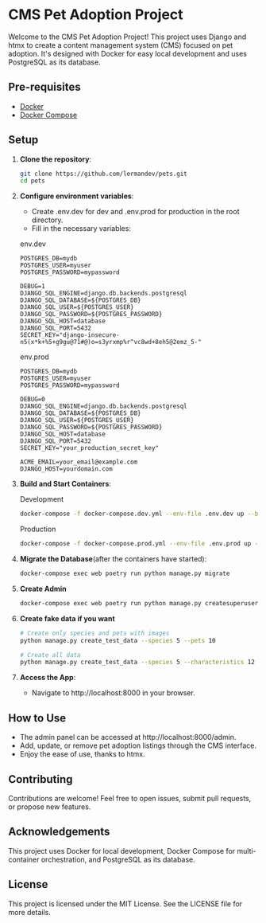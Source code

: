 # CMS Pet Adoption Project

Welcome to the CMS Pet Adoption Project! This project uses Django and htmx to create a content management system (CMS) focused on pet adoption. It's designed with Docker for easy local development and uses PostgreSQL as its database.

## Pre-requisites

- [Docker](https://www.docker.com/get-started)
- [Docker Compose](https://docs.docker.com/compose/install/)

## Setup

1. **Clone the repository**:

   ```bash
   git clone https://github.com/lermandev/pets.git
   cd pets

   ```

2. **Configure environment variables**:

   - Create .env.dev for dev and .env.prod for production in the root directory.
   - Fill in the necessary variables:

   env.dev
   ```env
   POSTGRES_DB=mydb
   POSTGRES_USER=myuser
   POSTGRES_PASSWORD=mypassword

   DEBUG=1
   DJANGO_SQL_ENGINE=django.db.backends.postgresql
   DJANGO_SQL_DATABASE=${POSTGRES_DB}
   DJANGO_SQL_USER=${POSTGRES_USER}
   DJANGO_SQL_PASSWORD=${POSTGRES_PASSWORD}
   DJANGO_SQL_HOST=database
   DJANGO_SQL_PORT=5432
   SECRET_KEY="django-insecure-n5(x*k+%5+g9gu@71#@)o=s3yrxmp%r^vc8wd+8eh5@2emz_5-"
   ```

   env.prod
   ```env
   POSTGRES_DB=mydb
   POSTGRES_USER=myuser
   POSTGRES_PASSWORD=mypassword

   DEBUG=0
   DJANGO_SQL_ENGINE=django.db.backends.postgresql
   DJANGO_SQL_DATABASE=${POSTGRES_DB}
   DJANGO_SQL_USER=${POSTGRES_USER}
   DJANGO_SQL_PASSWORD=${POSTGRES_PASSWORD}
   DJANGO_SQL_HOST=database
   DJANGO_SQL_PORT=5432
   SECRET_KEY="your_production_secret_key"

   ACME_EMAIL=your_email@example.com
   DJANGO_HOST=yourdomain.com
   ```

3. **Build and Start Containers**:

   Development
   ```bash
   docker-compose -f docker-compose.dev.yml --env-file .env.dev up --build
   ```

   Production
   ```bash
   docker-compose -f docker-compose.prod.yml --env-file .env.prod up -d
   ```

4. **Migrate the Database**(after the containers have started):

   ```bash
   docker-compose exec web poetry run python manage.py migrate

   ```

5. **Create Admin**

   ```bash
   docker-compose exec web poetry run python manage.py createsuperuser
   ```
6. **Create fake data if you want**
   ```bash
   # Create only species and pets with images
   python manage.py create_test_data --species 5 --pets 10

   # Create all data
   python manage.py create_test_data --species 5 --characteristics 12 --genders 2 --sizes 3 --shelters 6 --pets 50 --categories 3 --posts 56 --comments 2 --tags 5
   ```
6. **Access the App**:
   - Navigate to http://localhost:8000 in your browser.

## How to Use

- The admin panel can be accessed at http://localhost:8000/admin.
- Add, update, or remove pet adoption listings through the CMS interface.
- Enjoy the ease of use, thanks to htmx.

## Contributing

Contributions are welcome! Feel free to open issues, submit pull requests, or propose new features.

## Acknowledgements

This project uses Docker for local development, Docker Compose for multi-container orchestration, and PostgreSQL as its database.

## License

This project is licensed under the MIT License. See the LICENSE file for more details.
